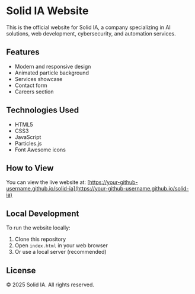 # Solid IA Website

This is the official website for Solid IA, a company specializing in AI solutions, web development, cybersecurity, and automation services.

## Features

- Modern and responsive design
- Animated particle background
- Services showcase
- Contact form
- Careers section

## Technologies Used

- HTML5
- CSS3
- JavaScript
- Particles.js
- Font Awesome icons

## How to View

You can view the live website at: [https://your-github-username.github.io/solid-ia](https://your-github-username.github.io/solid-ia)

## Local Development

To run the website locally:
1. Clone this repository
2. Open `index.html` in your web browser
3. Or use a local server (recommended)

## License

© 2025 Solid IA. All rights reserved.
